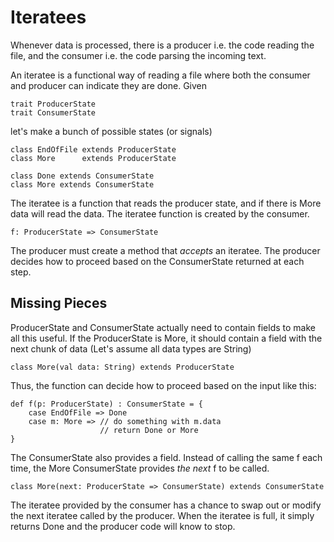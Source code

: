 # Iteratees #

Whenever data is processed, there is a producer i.e. the code reading the file, 
and the consumer i.e. the code parsing the incoming text.

An iteratee is a functional way of reading a file where both the consumer and producer can indicate they are done. 
Given

	trait ProducerState
	trait ConsumerState

let's make a bunch of possible states (or signals)

	class EndOfFile extends ProducerState
	class More 	    extends ProducerState

	class Done extends ConsumerState
	class More extends ConsumerState

The iteratee is a function that reads the producer state, and if there is More data will read the data. 
The iteratee function is created by the consumer.

	f: ProducerState => ConsumerState

The producer must create a method that _accepts_ an iteratee. 
The producer decides how to proceed based on the ConsumerState returned at each step.

## Missing Pieces ##

ProducerState and ConsumerState actually need to contain fields to make all this useful. 
If the ProducerState is More, 
it should contain a field with the next chunk of data (Let's assume all data types are String)

	class More(val data: String) extends ProducerState

Thus, the function can decide how to proceed based on the input like this:
	
	def f(p: ProducerState) : ConsumerState = {
		case EndOfFile => Done
		case m: More => // do something with m.data
					    // return Done or More
	}

The ConsumerState also provides a field. Instead of calling the same f each time, 
the More ConsumerState provides _the next_ f to be called. 
	
	class More(next: ProducerState => ConsumerState) extends ConsumerState

The iteratee provided by the consumer has a chance to swap out or modify the next iteratee called by the producer.
When the iteratee is full, it simply returns Done and the producer code will know to stop.


